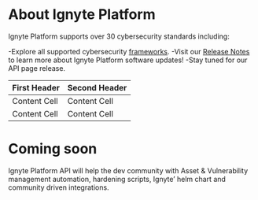 # About Ignyte Platform

Ignyte Platform supports over 30 cybersecurity standards including:


-Explore all supported cybersecurity [frameworks](https://ignyteplatform.com/all-frameworks/).
-Visit our [Release Notes](https://ignyteplatform.com/release-notes/) to learn more about Ignyte Platform software updates!
-Stay tuned for our API page release.

| First Header  | Second Header |
| ------------- | ------------- |
| Content Cell  | Content Cell  |
| Content Cell  | Content Cell  |

# Coming soon

Ignyte Platform API will help the dev community with Asset & Vulnerability management automation, hardening scripts, Ignyte’ helm chart and community driven integrations. 
<!--

**Here are some ideas to get you started:**

🧙 Abstract Image
🍿 Description
🙋‍♀️ Realease notes
🌈 Automate cyber frameworks
👩‍💻 Coming soon: API for integrations coming soon (ex assets, vulnereability)  +  HELM, hardening scripts (K8s) 
🍿 
-->
